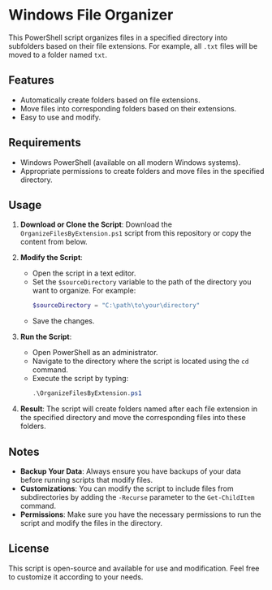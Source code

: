 # Windows File Organizer

This PowerShell script organizes files in a specified directory into subfolders based on their file extensions. For example, all `.txt` files will be moved to a folder named `txt`.

## Features

- Automatically create folders based on file extensions.
- Move files into corresponding folders based on their extensions.
- Easy to use and modify.

## Requirements

- Windows PowerShell (available on all modern Windows systems).
- Appropriate permissions to create folders and move files in the specified directory.

## Usage

1. **Download or Clone the Script**: Download the `OrganizeFilesByExtension.ps1` script from this repository or copy the content from below.

2. **Modify the Script**: 
   - Open the script in a text editor.
   - Set the `$sourceDirectory` variable to the path of the directory you want to organize. For example:
     ```powershell
     $sourceDirectory = "C:\path\to\your\directory"
     ```
   - Save the changes.

3. **Run the Script**: 
   - Open PowerShell as an administrator.
   - Navigate to the directory where the script is located using the `cd` command.
   - Execute the script by typing:
     ```powershell
     .\OrganizeFilesByExtension.ps1
     ```

4. **Result**: The script will create folders named after each file extension in the specified directory and move the corresponding files into these folders.

## Notes

- **Backup Your Data**: Always ensure you have backups of your data before running scripts that modify files.
- **Customizations**: You can modify the script to include files from subdirectories by adding the `-Recurse` parameter to the `Get-ChildItem` command.
- **Permissions**: Make sure you have the necessary permissions to run the script and modify the files in the directory.

## License

This script is open-source and available for use and modification. Feel free to customize it according to your needs.
